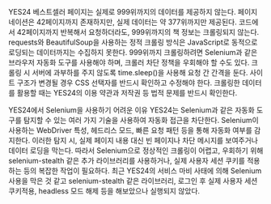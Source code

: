 YES24 베스트셀러 페이지는 실제로 999위까지의 데이터를 제공하지 않는다.
페이지네이션은 42페이지까지 존재하지만, 실제 데이터는 약 377위까지만 제공된다.
코드에서 42페이지까지 반복해서 요청하더라도, 999위까지의 책 정보는 크롤링되지 않는다.
requests와 BeautifulSoup을 사용하는 정적 크롤링 방식은 JavaScript로 동적으로 로딩되는 데이터까지는 수집하지 못한다.
999위까지 크롤링하려면 Selenium과 같은 브라우저 자동화 도구를 사용해야 하며, 크롤러 차단 정책을 우회해야 할 수도 있다.
크롤링 시 서버에 과부하를 주지 않도록 time.sleep()을 사용해 요청 간 간격을 둔다.
사이트 구조가 변경될 경우 CSS 선택자를 반드시 확인하고 수정해야 한다.
크롤링한 데이터를 활용할 때는 YES24의 이용 약관과 저작권 등 법적 문제를 반드시 확인한다.



YES24에서 Selenium을 사용하기 어려운 이유
YES24는 Selenium과 같은 자동화 도구를 탐지할 수 있는 여러 가지 기술을 사용하여 자동화 접근을 차단한다.
Selenium이 사용하는 WebDriver 특성, 헤드리스 모드, 빠른 요청 패턴 등을 통해 자동화 여부를 감지한다.
이러한 탐지 시, 실제 페이지 내용 대신 빈 페이지나 차단 메시지를 보여주거나 데이터 로딩을 막는다.
따라서 Selenium으로 정상적인 크롤링이 어렵고, 우회하기 위해 selenium-stealth 같은 추가 라이브러리를 사용하거나, 실제 사용자 세션 쿠키를 적용하는 등의 복잡한 작업이 필요하다.
최근 YES24의 서비스 마비 사태에 의해 Selenium 사용을 막은 것 같고 selenium-stealth 같은 라이브러리, 로그인 후 실제 사용자 세션 쿠키적용, headless 모드 해제 등을 해보았으나 실행되지 않았다.
